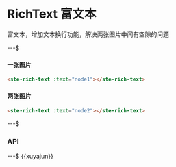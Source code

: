 # RichText 富文本

富文本，增加文本换行功能，解决两张图片中间有空隙的问题

---$

#### 一张图片

```html
<ste-rich-text :text="node1"></ste-rich-text>
```

#### 两张图片

```html
<ste-rich-text :text="node2"></ste-rich-text>
```

---$

### API

<!-- props -->

---$
{{xuyajun}}
